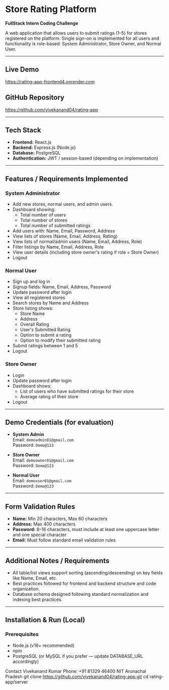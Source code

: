 # Store Rating Platform

**FullStack Intern Coding Challenge**

A web application that allows users to submit ratings (1–5) for stores registered on the platform. Single sign-on is implemented for all users and functionality is role-based: System Administrator, Store Owner, and Normal User.

---

## Live Demo
https://rating-app-frontend4.onrender.com

## GitHub Repository
https://github.com/vivekanand04/rating-app

---

## Tech Stack
- **Frontend:** React.js  
- **Backend:** Express.js (Node.js)  
- **Database:** PostgreSQL  
- **Authentication:** JWT / session-based (depending on implementation)

---

## Features / Requirements Implemented
### System Administrator
- Add new stores, normal users, and admin users.
- Dashboard showing:
  - Total number of users
  - Total number of stores
  - Total number of submitted ratings
- Add users with: Name, Email, Password, Address
- View lists of stores (Name, Email, Address, Rating)
- View lists of normal/admin users (Name, Email, Address, Role)
- Filter listings by Name, Email, Address, Role
- View user details (including store owner's rating if role = Store Owner)
- Logout

### Normal User
- Sign up and log in
- Signup fields: Name, Email, Address, Password
- Update password after login
- View all registered stores
- Search stores by Name and Address
- Store listing shows:
  - Store Name
  - Address
  - Overall Rating
  - User's Submitted Rating
  - Option to submit a rating
  - Option to modify their submitted rating
- Submit ratings between 1 and 5
- Logout

### Store Owner
- Login
- Update password after login
- Dashboard shows:
  - List of users who have submitted ratings for their store
  - Average rating of their store
- Logout

---

## Demo Credentials (for evaluation)
- **System Admin**  
  Email: `demoadmin01@gmail.com`  
  Password: `Demo@123`

- **Store Owner**  
  Email: `demoowner01@gmail.com`  
  Password: `Demo@123`

- **Normal User**  
  Email: `demouser01@gmail.com`  
  Password: `Demo@123`

---

## Form Validation Rules
- **Name:** Min 20 characters, Max 60 characters  
- **Address:** Max 400 characters  
- **Password:** 8–16 characters, must include at least one uppercase letter and one special character  
- **Email:** Must follow standard email validation rules

---

## Additional Notes / Requirements
- All table/list views support sorting (ascending/descending) on key fields like Name, Email, etc.
- Best practices followed for frontend and backend structure and code organization.
- Database schema designed following standard normalization and indexing best practices.

---

## Installation & Run (Local)

### Prerequisites
- Node.js (v16+ recommended)
- npm
- PostgreSQL (or MySQL if you prefer — update DATABASE_URL accordingly)


Contact
Vivekanand Kumar
Phone: +91 81329 46400
NIT Arunachal Pradesh
   git clone https://github.com/vivekanand04/rating-app.git
   cd rating-app/server
